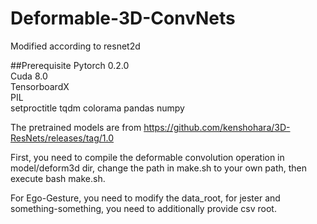 # Deformable-3D-ConvNets

Modified according to resnet2d

##Prerequisite
Pytorch 0.2.0\
Cuda 8.0\
TensorboardX\
PIL\
setproctitle tqdm colorama pandas numpy

The pretrained models are from https://github.com/kenshohara/3D-ResNets/releases/tag/1.0

First, you need to compile the deformable convolution operation in model/deform3d dir, change the path in make.sh to your own path, then execute bash make.sh.

For Ego-Gesture, you need to modify the data_root, for jester and something-something, you need to additionally provide csv root.